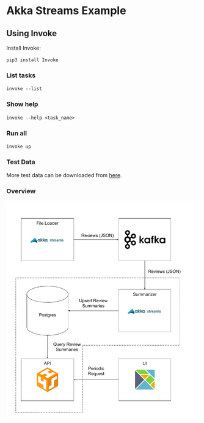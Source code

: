 # Akka Streams Example

## Using Invoke

Install Invoke:

```
pip3 install Invoke
```

### List tasks

```
invoke --list
```

### Show help

```
invoke --help <task_name>
```

### Run all

```
invoke up
```

### Test Data

More test data can be downloaded from [here](http://jmcauley.ucsd.edu/data/amazon/).

### Overview

![alt-text](akka-streams-example.png "overview")

